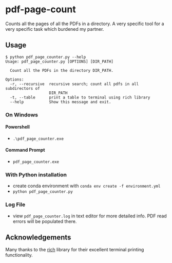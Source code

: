 # pdf-page-count
Counts all the pages of all the PDFs in a directory. A very specific tool for a very specific task which burdened my partner. 

## Usage

```
$ python pdf_page_counter.py --help
Usage: pdf_page_counter.py [OPTIONS] [DIR_PATH]

  Count all the PDFs in the directory DIR_PATH.

Options:
  -r, --recursive  recursive search; count all pdfs in all subdirectors of
                   DIR_PATH
  -t, --table      print a table to terminal using rich library
  --help           Show this message and exit.
```

### On Windows

#### Powershell

- `.\pdf_page_counter.exe`

#### Command Prompt

- `pdf_page_counter.exe`

### With Python installation

- create conda environment with `conda env create -f environment.yml`
- `python pdf_page_counter.py`

### Log File

- view `pdf_page_counter.log` in text editor for more detailed info. PDF read errors will be populated there. 

## Acknowledgements

Many thanks to the [rich](https://github.com/Textualize/rich) library for their excellent terminal printing functionality. 
